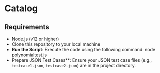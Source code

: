 # Catalog
## Requirements
- Node.js (v12 or higher)
-  Clone this repository to your local machine
-   **Run the Script**: Execute the code using the following command:
    node polynomialtest.js
-  Prepare JSON Test Cases**: Ensure your JSON test case files (e.g., `testcase1.json`, `testcase2.json`) are in the project directory.
